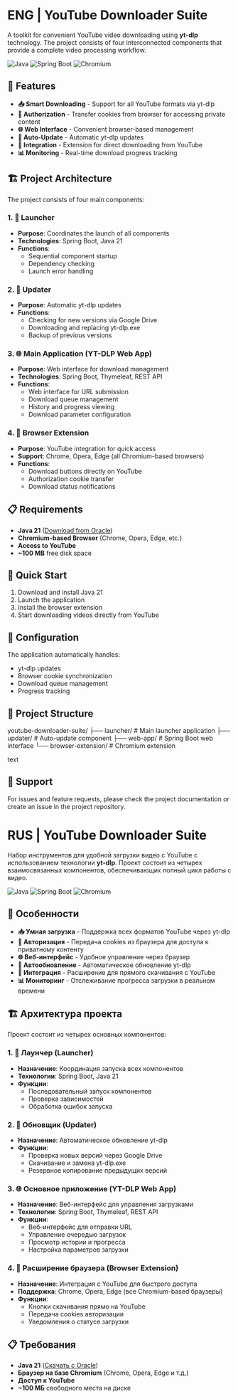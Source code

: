 # ENG | YouTube Downloader Suite

A toolkit for convenient YouTube video downloading using **yt-dlp** technology. The project consists of four interconnected components that provide a complete video processing workflow.

![Java](https://img.shields.io/badge/Java-21-orange?style=for-the-badge&logo=openjdk)
![Spring Boot](https://img.shields.io/badge/Spring%20Boot-4.0-blue?style=for-the-badge&logo=springboot)
![Chromium](https://img.shields.io/badge/Chromium-Extension-green?style=for-the-badge&logo=googlechrome)

## 🚀 Features

- **📥 Smart Downloading** - Support for all YouTube formats via yt-dlp
- **🔐 Authorization** - Transfer cookies from browser for accessing private content
- **🌐 Web Interface** - Convenient browser-based management
- **🔄 Auto-Update** - Automatic yt-dlp updates
- **🎯 Integration** - Extension for direct downloading from YouTube
- **📊 Monitoring** - Real-time download progress tracking

## 🏗️ Project Architecture

The project consists of four main components:

### 1. 🎯 Launcher
- **Purpose**: Coordinates the launch of all components
- **Technologies**: Spring Boot, Java 21
- **Functions**:
  - Sequential component startup
  - Dependency checking
  - Launch error handling

### 2. 🔄 Updater
- **Purpose**: Automatic yt-dlp updates
- **Functions**:
  - Checking for new versions via Google Drive
  - Downloading and replacing yt-dlp.exe
  - Backup of previous versions

### 3. 🌐 Main Application (YT-DLP Web App)
- **Purpose**: Web interface for download management
- **Technologies**: Spring Boot, Thymeleaf, REST API
- **Functions**:
  - Web interface for URL submission
  - Download queue management
  - History and progress viewing
  - Download parameter configuration

### 4. 🧩 Browser Extension
- **Purpose**: YouTube integration for quick access
- **Support**: Chrome, Opera, Edge (all Chromium-based browsers)
- **Functions**:
  - Download buttons directly on YouTube
  - Authorization cookie transfer
  - Download status notifications

## 📋 Requirements

- **Java 21** ([Download from Oracle](https://www.oracle.com/java/technologies/javase/jdk21-archive-downloads.html))
- **Chromium-based Browser** (Chrome, Opera, Edge, etc.)
- **Access to YouTube**
- **~100 MB** free disk space

## 🚀 Quick Start

1. Download and install Java 21
2. Launch the application
3. Install the browser extension
4. Start downloading videos directly from YouTube

## 🔧 Configuration

The application automatically handles:
- yt-dlp updates
- Browser cookie synchronization
- Download queue management
- Progress tracking

## 📁 Project Structure
youtube-downloader-suite/
├── launcher/ # Main launcher application
├── updater/ # Auto-update component
├── web-app/ # Spring Boot web interface
└── browser-extension/ # Chromium extension

text

## 🤝 Support

For issues and feature requests, please check the project documentation or create an issue in the project repository.

# RUS | YouTube Downloader Suite

Набор инструментов для удобной загрузки видео с YouTube с использованием технологии **yt-dlp**. Проект состоит из четырех взаимосвязанных компонентов, обеспечивающих полный цикл работы с видео.

![Java](https://img.shields.io/badge/Java-21-orange?style=for-the-badge&logo=openjdk)
![Spring Boot](https://img.shields.io/badge/Spring%20Boot-4.0-blue?style=for-the-badge&logo=springboot)
![Chromium](https://img.shields.io/badge/Chromium-Extension-green?style=for-the-badge&logo=googlechrome)

## 🚀 Особенности

- **📥 Умная загрузка** - Поддержка всех форматов YouTube через yt-dlp
- **🔐 Авторизация** - Передача cookies из браузера для доступа к приватному контенту
- **🌐 Веб-интерфейс** - Удобное управление через браузер
- **🔄 Автообновление** - Автоматическое обновление yt-dlp
- **🎯 Интеграция** - Расширение для прямого скачивания с YouTube
- **📊 Мониторинг** - Отслеживание прогресса загрузки в реальном времени

## 🏗️ Архитектура проекта

Проект состоит из четырех основных компонентов:

### 1. 🎯 **Лаунчер (Launcher)**
- **Назначение**: Координация запуска всех компонентов
- **Технологии**: Spring Boot, Java 21
- **Функции**:
  - Последовательный запуск компонентов
  - Проверка зависимостей
  - Обработка ошибок запуска

### 2. 🔄 **Обновщик (Updater)**
- **Назначение**: Автоматическое обновление yt-dlp
- **Функции**:
  - Проверка новых версий через Google Drive
  - Скачивание и замена yt-dlp.exe
  - Резервное копирование предыдущих версий

### 3. 🌐 **Основное приложение (YT-DLP Web App)**
- **Назначение**: Веб-интерфейс для управления загрузками
- **Технологии**: Spring Boot, Thymeleaf, REST API
- **Функции**:
  - Веб-интерфейс для отправки URL
  - Управление очередью загрузок
  - Просмотр истории и прогресса
  - Настройка параметров загрузки

### 4. 🧩 **Расширение браузера (Browser Extension)**
- **Назначение**: Интеграция с YouTube для быстрого доступа
- **Поддержка**: Chrome, Opera, Edge (все Chromium-based браузеры)
- **Функции**:
  - Кнопки скачивания прямо на YouTube
  - Передача cookies авторизации
  - Уведомления о статусе загрузки

## 📋 Требования

- **Java 21** ([Скачать с Oracle](https://www.oracle.com/java/technologies/javase/jdk21-archive-downloads.html))
- **Браузер на базе Chromium** (Chrome, Opera, Edge и т.д.)
- **Доступ к YouTube**
- **~100 МБ** свободного места на диске
